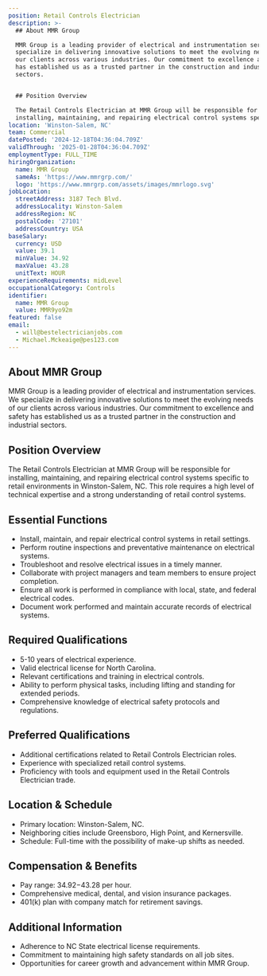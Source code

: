 ```yaml
---
position: Retail Controls Electrician
description: >-
  ## About MMR Group

  MMR Group is a leading provider of electrical and instrumentation services. We
  specialize in delivering innovative solutions to meet the evolving needs of
  our clients across various industries. Our commitment to excellence and safety
  has established us as a trusted partner in the construction and industrial
  sectors.


  ## Position Overview

  The Retail Controls Electrician at MMR Group will be responsible for
  installing, maintaining, and repairing electrical control systems specif...
location: 'Winston-Salem, NC'
team: Commercial
datePosted: '2024-12-18T04:36:04.709Z'
validThrough: '2025-01-28T04:36:04.709Z'
employmentType: FULL_TIME
hiringOrganization:
  name: MMR Group
  sameAs: 'https://www.mmrgrp.com/'
  logo: 'https://www.mmrgrp.com/assets/images/mmrlogo.svg'
jobLocation:
  streetAddress: 3187 Tech Blvd.
  addressLocality: Winston-Salem
  addressRegion: NC
  postalCode: '27101'
  addressCountry: USA
baseSalary:
  currency: USD
  value: 39.1
  minValue: 34.92
  maxValue: 43.28
  unitText: HOUR
experienceRequirements: midLevel
occupationalCategory: Controls
identifier:
  name: MMR Group
  value: MMR9yo92m
featured: false
email:
  - will@bestelectricianjobs.com
  - Michael.Mckeaige@pes123.com
---
```




## About MMR Group
MMR Group is a leading provider of electrical and instrumentation services. We specialize in delivering innovative solutions to meet the evolving needs of our clients across various industries. Our commitment to excellence and safety has established us as a trusted partner in the construction and industrial sectors.

## Position Overview
The Retail Controls Electrician at MMR Group will be responsible for installing, maintaining, and repairing electrical control systems specific to retail environments in Winston-Salem, NC. This role requires a high level of technical expertise and a strong understanding of retail control systems.

## Essential Functions
- Install, maintain, and repair electrical control systems in retail settings.
- Perform routine inspections and preventative maintenance on electrical systems.
- Troubleshoot and resolve electrical issues in a timely manner.
- Collaborate with project managers and team members to ensure project completion.
- Ensure all work is performed in compliance with local, state, and federal electrical codes.
- Document work performed and maintain accurate records of electrical systems.

## Required Qualifications
- 5-10 years of electrical experience.
- Valid electrical license for North Carolina.
- Relevant certifications and training in electrical controls.
- Ability to perform physical tasks, including lifting and standing for extended periods.
- Comprehensive knowledge of electrical safety protocols and regulations.

## Preferred Qualifications
- Additional certifications related to Retail Controls Electrician roles.
- Experience with specialized retail control systems.
- Proficiency with tools and equipment used in the Retail Controls Electrician trade.

## Location & Schedule
- Primary location: Winston-Salem, NC.
- Neighboring cities include Greensboro, High Point, and Kernersville.
- Schedule: Full-time with the possibility of make-up shifts as needed.

## Compensation & Benefits
- Pay range: $34.92-$43.28 per hour.
- Comprehensive medical, dental, and vision insurance packages.
- 401(k) plan with company match for retirement savings.

## Additional Information
- Adherence to NC State electrical license requirements.
- Commitment to maintaining high safety standards on all job sites.
- Opportunities for career growth and advancement within MMR Group.
